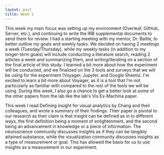 ```yaml
---
layout: post
title: Week 1
---
```


This week my main focus was setting up my environment (Overleaf, GitHub, Server, etc.), and continuing to write the IRB supplemental documents to send them for review. I had a starting meeting with my mentor, Dr. Battle, to better outline my goals and weekly tasks. We decided on having 2 meetings a week (Tuesday/Thursday), while my weekly tasks (in addition to my longer-term goals) will include conducting a literature search, reading 2 articles a week and summarizing them, and writing/iterating on a section of the final article of this study. I learned a bit more about how the experiment will be conducted, and we finalized on the 3 tools and surveys that we will be using for the experiment (Voyager, Jupyter, and Google Sheets). I'm excited to learn a bit more about Voyager, as it is a tool that I'm not particularly as familiar with compared to the rest of the tools we will be using. During this week, I also go a chance to get a better look at some of the other papers from the lab like the lab's Vis Ex-Machina paper.

This week I read Defining insight for visual analytics by Chang and their colleagues, and wrote a summary of their findings. Their paper is pivotal to our research as their claim is that insight can be defined as in to different ways, the first definition being a moment of enlightenment, and the second being an advancement in knowledge or a piece of information. The neuroscience community discusses insights as if they can be tangibly attained substance, while the visualization community discusses insights as a type of measurement or goal. This has allowed the basis for us to use insights as a measurement in our experiment.


